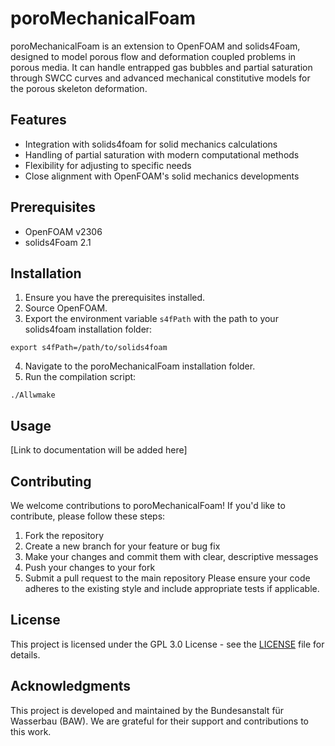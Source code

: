 
# poroMechanicalFoam
poroMechanicalFoam is an extension to OpenFOAM and solids4Foam, designed to model porous flow and deformation coupled problems in porous media. It can handle entrapped gas bubbles and partial saturation through SWCC curves and advanced mechanical constitutive models for the porous skeleton deformation.
## Features
- Integration with solids4foam for solid mechanics calculations
- Handling of partial saturation with modern computational methods
- Flexibility for adjusting to specific needs
- Close alignment with OpenFOAM's solid mechanics developments
## Prerequisites
- OpenFOAM v2306
- solids4Foam 2.1
## Installation
1. Ensure you have the prerequisites installed.
2. Source OpenFOAM.
3. Export the environment variable `s4fPath` with the path to your solids4foam installation folder:
```
export s4fPath=/path/to/solids4foam
```
4. Navigate to the poroMechanicalFoam installation folder.
5. Run the compilation script:
```
./Allwmake
```
## Usage
[Link to documentation will be added here]
## Contributing
We welcome contributions to poroMechanicalFoam! If you'd like to contribute, please follow these steps:
1. Fork the repository
2. Create a new branch for your feature or bug fix
3. Make your changes and commit them with clear, descriptive messages
4. Push your changes to your fork
5. Submit a pull request to the main repository
Please ensure your code adheres to the existing style and include appropriate tests if applicable.
## License
This project is licensed under the GPL 3.0 License - see the [LICENSE](LICENSE) file for details.
## Acknowledgments
This project is developed and maintained by the Bundesanstalt für Wasserbau (BAW). We are grateful for their support and contributions to this work.
